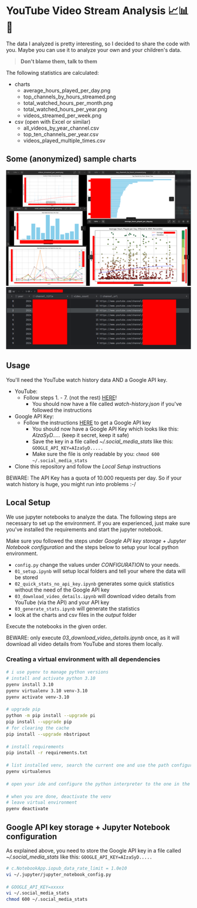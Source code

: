 # YouTube Video Stream Analysis 📈📊🧐

The data I analyzed is pretty interesting, so I decided to share the code with you. Maybe you can use it to analyze your own and your
children's data.

> **Don't blame them, talk to them**

The following statistics are calculated:

- charts
  - average_hours_played_per_day.png
  - top_channels_by_hours_streamed.png
  - total_watched_hours_per_month.png
  - total_watched_hours_per_year.png
  - videos_streamed_per_week.png
- csv (open with Excel or similar)
  - all_videos_by_year_channel.csv
  - top_ten_channels_per_year.csv
  - videos_played_multiple_times.csv

## Some (anonymized) sample charts

![image](doc/overview.png)
![image](doc/csv1.png)


## Usage

You'll need the YouTube watch history data AND a Google API key.

- YouTube:
  - Follow steps 1. - 7. (not the rest) [HERE](https://dev.to/ubershmekel/what-did-i-watch-most-on-youtube-1ol2)!
    - You should now have a file called *watch-history.json* if you've followed the instructions
- Google API Key:
  - Follow the instructions [HERE](https://www.getphyllo.com/post/how-to-get-youtube-api-key) to get a Google API key
    - You should now have a Google API Key which looks like this: *AIzaSyD.....* (keep it secret, keep it safe)
    - Save the key in a file called *~/.social_media_stats* like this: `GOOGLE_API_KEY=AIzaSyD.....`
    - Make sure the file is only readable by you: `chmod 600 ~/.social_media_stats`
- Clone this repository and follow the *Local Setup* instructions

BEWARE: The API Key has a quota of 10.000 requests per day. So if your watch history is huge, you might run into problems :-/  

## Local Setup

We use jupyter notebooks to analyze the data. The following steps are necessary to set up the environment.
If you are experienced, just make sure you've installed the requirements and start the jupyter notebook.

Make sure you followed the steps under *Google API key storage + Jupyter Notebook configuration* and the steps below to setup
your local python environment.

- ```config.py``` change the values under *CONFIGURATION* to your needs.
- ```01_setup.ipynb``` will setup local folders and tell your where the data will be stored
- ```02_quick_stats_no_api_key.ipynb``` generates some quick statistics without the need of the Google API key
- ```03_download_video_details.ipynb``` will download video details from YouTube (via the API) and your API key
- ```03_generate_stats.ipynb``` will generate the statistics
- look at the charts and csv files in the *output* folder

Execute the notebooks in the given order.

BEWARE: only execute *03_download_video_details.ipynb* once, as it will download all video details from YouTube and stores them locally.

### Creating a virtual environment with all dependencies

```bash
# i use pyenv to manage python versions
# install and activate python 3.10
pyenv install 3.10
pyenv virtualenv 3.10 venv-3.10
pyenv activate venv-3.10

# upgrade pip
python -m pip install --upgrade pi
pip install --upgrade pip
# for clearing the cache
pip install --upgrade nbstripout

# install requirements
pip install -r requirements.txt

# list installed venv, search the current one and use the path configure the python interpreter in the IDE
pyenv virtualenvs

# open your ide and configure the python interpreter to the one in the venv and start the jupyter notebook

# when you are done, deactivate the venv
# leave virtual environment
pyenv deactivate
```

## Google API key storage + Jupyter Notebook configuration

As explained above, you need to store the Google API key in a file called *~/.social_media_stats* like this: `GOOGLE_API_KEY=AIzaSyD.....`

```bash
# c.NotebookApp.iopub_data_rate_limit = 1.0e10
vi ~/.jupyter/jupyter_notebook_config.py

# GOOGLE_API_KEY=xxxxx
vi ~/.social_media_stats
chmod 600 ~/.social_media_stats
```